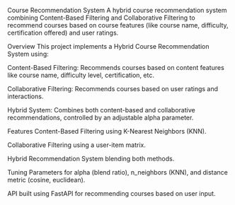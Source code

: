 Course Recommendation System
A hybrid course recommendation system combining Content-Based Filtering and Collaborative Filtering to recommend courses based on course features (like course name, difficulty, certification offered) and user ratings.

Overview
This project implements a Hybrid Course Recommendation System using:

Content-Based Filtering: Recommends courses based on content features like course name, difficulty level, certification, etc.

Collaborative Filtering: Recommends courses based on user ratings and interactions.

Hybrid System: Combines both content-based and collaborative recommendations, controlled by an adjustable alpha parameter.

Features
Content-Based Filtering using K-Nearest Neighbors (KNN).

Collaborative Filtering using a user-item matrix.

Hybrid Recommendation System blending both methods.

Tuning Parameters for alpha (blend ratio), n_neighbors (KNN), and distance metric (cosine, euclidean).

API built using FastAPI for recommending courses based on user input.
